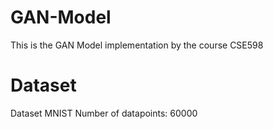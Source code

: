 # GAN-Model
This is the GAN Model implementation by the course CSE598

# Dataset
Dataset MNIST
    Number of datapoints: 60000
